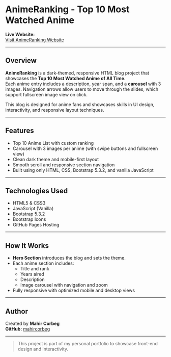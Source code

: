 # AnimeRanking - Top 10 Most Watched Anime

**Live Website:**  
[Visit AnimeRanking Website](https://mahircorbeg.github.io/AnimeRanking/)

---

## Overview

**AnimeRanking** is a dark-themed, responsive HTML blog project that showcases the **Top 10 Most Watched Anime of All Time**.  
Each anime entry includes a description, year span, and a **carousel** with 3 images. Navigation arrows allow users to move through the slides, which support fullscreen image view on click.

This blog is designed for anime fans and showcases skills in UI design, interactivity, and responsive layout techniques.

---

## Features

- Top 10 Anime List with custom ranking
- Carousel with 3 images per anime (with swipe buttons and fullscreen view)
- Clean dark theme and mobile-first layout
- Smooth scroll and responsive section navigation
- Built using only HTML, CSS, Bootstrap 5.3.2, and vanilla JavaScript

---

## Technologies Used

- HTML5 & CSS3  
- JavaScript (Vanilla)  
- Bootstrap 5.3.2  
- Bootstrap Icons  
- GitHub Pages Hosting

---

## How It Works

- **Hero Section** introduces the blog and sets the theme.
- Each anime section includes:
  - Title and rank
  - Years aired
  - Description
  - Image carousel with navigation and zoom
- Fully responsive with optimized mobile and desktop views

---

## Author

Created by **Mahir Corbeg**  
**GitHub:** [mahircorbeg](https://github.com/mahircorbeg)

---

> This project is part of my personal portfolio to showcase front-end design and interactivity.
